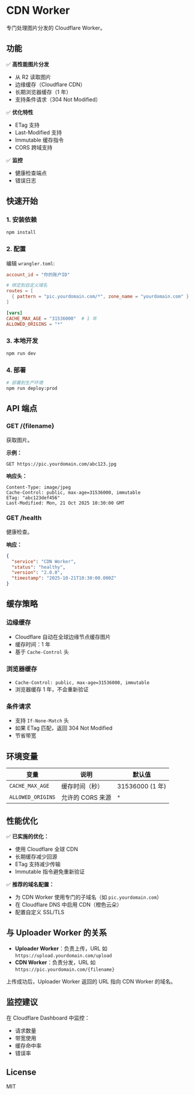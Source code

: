 # CDN Worker

专门处理图片分发的 Cloudflare Worker。

## 功能

✅ **高性能图片分发**

- 从 R2 读取图片
- 边缘缓存（Cloudflare CDN）
- 长期浏览器缓存（1 年）
- 支持条件请求（304 Not Modified）

✅ **优化特性**

- ETag 支持
- Last-Modified 支持
- Immutable 缓存指令
- CORS 跨域支持

✅ **监控**

- 健康检查端点
- 错误日志

## 快速开始

### 1. 安装依赖

```bash
npm install
```

### 2. 配置

编辑 `wrangler.toml`:

```toml
account_id = "你的账户ID"

# 绑定到自定义域名
routes = [
  { pattern = "pic.yourdomain.com/*", zone_name = "yourdomain.com" }
]

[vars]
CACHE_MAX_AGE = "31536000"  # 1 年
ALLOWED_ORIGINS = "*"
```

### 3. 本地开发

```bash
npm run dev
```

### 4. 部署

```bash
# 部署到生产环境
npm run deploy:prod
```

## API 端点

### GET /{filename}

获取图片。

**示例：**

```
GET https://pic.yourdomain.com/abc123.jpg
```

**响应头：**

```
Content-Type: image/jpeg
Cache-Control: public, max-age=31536000, immutable
ETag: "abc123def456"
Last-Modified: Mon, 21 Oct 2025 10:30:00 GMT
```

### GET /health

健康检查。

**响应：**

```json
{
  "service": "CDN Worker",
  "status": "healthy",
  "version": "2.0.0",
  "timestamp": "2025-10-21T10:30:00.000Z"
}
```

## 缓存策略

### 边缘缓存

- Cloudflare 自动在全球边缘节点缓存图片
- 缓存时间：1 年
- 基于 `Cache-Control` 头

### 浏览器缓存

- `Cache-Control: public, max-age=31536000, immutable`
- 浏览器缓存 1 年，不会重新验证

### 条件请求

- 支持 `If-None-Match` 头
- 如果 ETag 匹配，返回 304 Not Modified
- 节省带宽

## 环境变量

| 变量              | 说明             | 默认值          |
| ----------------- | ---------------- | --------------- |
| `CACHE_MAX_AGE`   | 缓存时间（秒）   | 31536000 (1 年) |
| `ALLOWED_ORIGINS` | 允许的 CORS 来源 | `*`             |

## 性能优化

✅ **已实施的优化：**

- 使用 Cloudflare 全球 CDN
- 长期缓存减少回源
- ETag 支持减少传输
- Immutable 指令避免重新验证

✅ **推荐的域名配置：**

- 为 CDN Worker 使用专门的子域名（如 `pic.yourdomain.com`）
- 在 Cloudflare DNS 中启用 CDN（橙色云朵）
- 配置自定义 SSL/TLS

## 与 Uploader Worker 的关系

- **Uploader Worker**：负责上传，URL 如 `https://upload.yourdomain.com/upload`
- **CDN Worker**：负责分发，URL 如 `https://pic.yourdomain.com/{filename}`

上传成功后，Uploader Worker 返回的 URL 指向 CDN Worker 的域名。

## 监控建议

在 Cloudflare Dashboard 中监控：

- 请求数量
- 带宽使用
- 缓存命中率
- 错误率

## License

MIT

